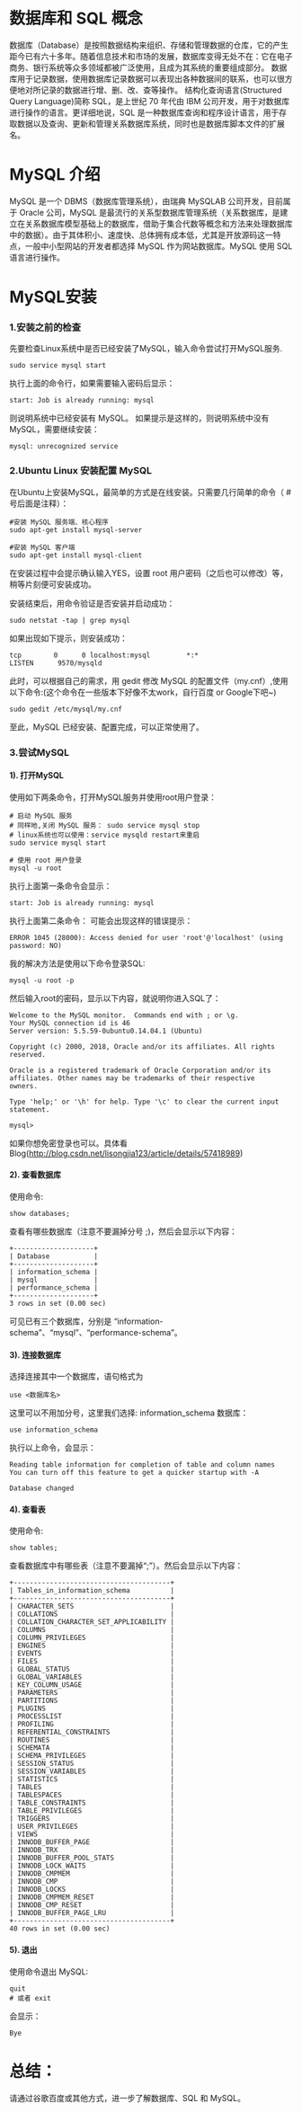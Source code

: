 # 数据库和 SQL 概念
数据库（Database）是按照数据结构来组织、存储和管理数据的仓库，它的产生距今已有六十多年。随着信息技术和市场的发展，数据库变得无处不在：它在电子商务、银行系统等众多领域都被广泛使用，且成为其系统的重要组成部分。
数据库用于记录数据，使用数据库记录数据可以表现出各种数据间的联系，也可以很方便地对所记录的数据进行增、删、改、查等操作。
结构化查询语言(Structured Query Language)简称 SQL，是上世纪 70 年代由 IBM 公司开发，用于对数据库进行操作的语言。更详细地说，SQL 是一种数据库查询和程序设计语言，用于存取数据以及查询、更新和管理关系数据库系统，同时也是数据库脚本文件的扩展名。
# MySQL 介绍
MySQL 是一个 DBMS（数据库管理系统），由瑞典 MySQLAB 公司开发，目前属于 Oracle 公司，MySQL 是最流行的关系型数据库管理系统（关系数据库，是建立在关系数据库模型基础上的数据库，借助于集合代数等概念和方法来处理数据库中的数据）。由于其体积小、速度快、总体拥有成本低，尤其是开放源码这一特点，一般中小型网站的开发者都选择 MySQL 作为网站数据库。MySQL 使用 SQL 语言进行操作。

# MySQL安装
### 1.安装之前的检查
 先要检查Linux系统中是否已经安装了MySQL，输入命令尝试打开MySQL服务.
```
sudo service mysql start
```
 执行上面的命令行，如果需要输入密码后显示：
```
start: Job is already running: mysql

```
 则说明系统中已经安装有 MySQL。
 如果提示是这样的，则说明系统中没有 MySQL，需要继续安装：
```
mysql: unrecognized service
```
### 2.Ubuntu Linux 安装配置 MySQL

在Ubuntu上安装MySQL，最简单的方式是在线安装。只需要几行简单的命令（ # 号后面是注释）：
```
#安装 MySQL 服务端、核心程序
sudo apt-get install mysql-server

#安装 MySQL 客户端
sudo apt-get install mysql-client
```
在安装过程中会提示确认输入YES，设置 root 用户密码（之后也可以修改）等，稍等片刻便可安装成功。

安装结束后，用命令验证是否安装并启动成功：
```
sudo netstat -tap | grep mysql
```
如果出现如下提示，则安装成功：
```
tcp        0      0 localhost:mysql         *:*                     LISTEN      9570/mysqld  
```
此时，可以根据自己的需求，用 gedit 修改 MySQL 的配置文件（my.cnf）,使用以下命令:(这个命令在一些版本下好像不太work，自行百度 or Google下吧~)
```
sudo gedit /etc/mysql/my.cnf
```
至此，MySQL 已经安装、配置完成，可以正常使用了。

### 3.尝试MySQL
#### 1). 打开MySQL

使用如下两条命令，打开MySQL服务并使用root用户登录：
```
# 启动 MySQL 服务
# 同样地,关闭 MySQL 服务： sudo service mysql stop
# linux系统也可以使用：service mysqld restart来重启
sudo service mysql start             

# 使用 root 用户登录
mysql -u root
```
执行上面第一条命令会显示：
```
start: Job is already running: mysql
```
执行上面第二条命令：
可能会出现这样的错误提示：
```
ERROR 1045 (28000): Access denied for user 'root'@'localhost' (using password: NO)
```
我的解决方法是使用以下命令登录SQL:
```
mysql -u root -p
```
然后输入root的密码，显示以下内容，就说明你进入SQL了：
```
Welcome to the MySQL monitor.  Commands end with ; or \g.
Your MySQL connection id is 46
Server version: 5.5.59-0ubuntu0.14.04.1 (Ubuntu)

Copyright (c) 2000, 2018, Oracle and/or its affiliates. All rights reserved.

Oracle is a registered trademark of Oracle Corporation and/or its
affiliates. Other names may be trademarks of their respective
owners.

Type 'help;' or '\h' for help. Type '\c' to clear the current input statement.

mysql> 
```
如果你想免密登录也可以。具体看Blog(http://blog.csdn.net/lisongjia123/article/details/57418989)

#### 2). 查看数据库
使用命令:
```
show databases;
```
查看有哪些数据库（注意不要漏掉分号 ;)，然后会显示以下内容：
```
+--------------------+
| Database           |
+--------------------+
| information_schema |
| mysql              |
| performance_schema |
+--------------------+
3 rows in set (0.00 sec)
```
可见已有三个数据库，分别是 “information-schema”、“mysql”、“performance-schema”。

#### 3). 连接数据库

选择连接其中一个数据库，语句格式为
```
use <数据库名>
``` 
这里可以不用加分号，这里我们选择: information_schema 数据库：
```
use information_schema
```
执行以上命令，会显示：
```
Reading table information for completion of table and column names
You can turn off this feature to get a quicker startup with -A

Database changed
```

#### 4). 查看表
使用命令:
```
show tables; 
```
查看数据库中有哪些表（注意不要漏掉“;”）。然后会显示以下内容：
```
+---------------------------------------+
| Tables_in_information_schema          |
+---------------------------------------+
| CHARACTER_SETS                        |
| COLLATIONS                            |
| COLLATION_CHARACTER_SET_APPLICABILITY |
| COLUMNS                               |
| COLUMN_PRIVILEGES                     |
| ENGINES                               |
| EVENTS                                |
| FILES                                 |
| GLOBAL_STATUS                         |
| GLOBAL_VARIABLES                      |
| KEY_COLUMN_USAGE                      |
| PARAMETERS                            |
| PARTITIONS                            |
| PLUGINS                               |
| PROCESSLIST                           |
| PROFILING                             |
| REFERENTIAL_CONSTRAINTS               |
| ROUTINES                              |
| SCHEMATA                              |
| SCHEMA_PRIVILEGES                     |
| SESSION_STATUS                        |
| SESSION_VARIABLES                     |
| STATISTICS                            |
| TABLES                                |
| TABLESPACES                           |
| TABLE_CONSTRAINTS                     |
| TABLE_PRIVILEGES                      |
| TRIGGERS                              |
| USER_PRIVILEGES                       |
| VIEWS                                 |
| INNODB_BUFFER_PAGE                    |
| INNODB_TRX                            |
| INNODB_BUFFER_POOL_STATS              |
| INNODB_LOCK_WAITS                     |
| INNODB_CMPMEM                         |
| INNODB_CMP                            |
| INNODB_LOCKS                          |
| INNODB_CMPMEM_RESET                   |
| INNODB_CMP_RESET                      |
| INNODB_BUFFER_PAGE_LRU                |
+---------------------------------------+
40 rows in set (0.00 sec)
```
#### 5). 退出

使用命令退出 MySQL:
```
quit 
# 或者 exit 
```
会显示：
```
Bye
```
# 总结：
请通过谷歌百度或其他方式，进一步了解数据库、SQL 和 MySQL。






